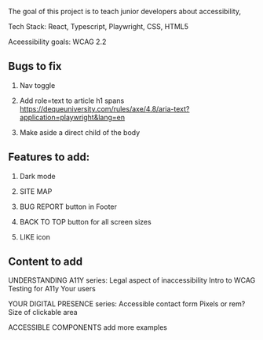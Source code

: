 
The goal of this project is to teach junior developers about accessibility, 

Tech Stack: React, Typescript, Playwright, CSS, HTML5

Aceessibility goals: WCAG 2.2

## Bugs to fix
1. Nav toggle

2. Add role=text to article h1 spans
https://dequeuniversity.com/rules/axe/4.8/aria-text?application=playwright&lang=en

3. Make aside a direct child of the body

## Features to add:
1. Dark mode

2. SITE MAP

3. BUG REPORT 
button in Footer

4. BACK TO TOP
button for all screen sizes

5. LIKE icon

## Content to add

UNDERSTANDING A11Y series:
Legal aspect of inaccessibility
Intro to WCAG
Testing for A11y
Your users

YOUR DIGITAL PRESENCE series:
Accessible contact form
Pixels or rem?
Size of clickable area

ACCESSIBLE COMPONENTS
add more examples












